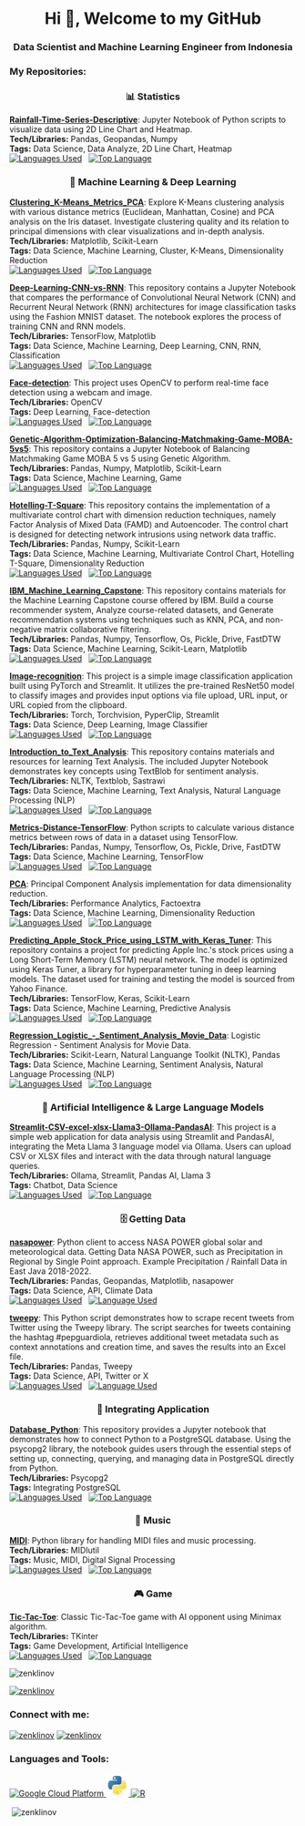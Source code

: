 <h1 align="center">Hi 👋, Welcome to my GitHub</h1>
<h3 align="center">Data Scientist and Machine Learning Engineer from Indonesia</h3>

<h3 align="left">My Repositories:</h3>


  <tr>
    <td style="padding: 10px; border: 1px solid #ccc; border-radius: 5px;">
      <h3 align="center">📊 Statistics</h3>
        <p>
        <a href="https://github.com/zenklinov/Rainfall-Time-Series-Descriptive"><strong>Rainfall-Time-Series-Descriptive</strong></a>: Jupyter Notebook of Python scripts to visualize data using 2D Line Chart and Heatmap.
        <br>
        <strong>Tech/Libraries:</strong> Pandas, Geopandas, Numpy
        <br>
        <strong>Tags:</strong> Data Science, Data Analyze, 2D Line Chart, Heatmap
        <br>
        <a href="https://github.com/zenklinov/ Rainfall-Time-Series-Descriptive"><img src="https://img.shields.io/github/languages/count/zenklinov/Rainfall-Time-Series-Descriptive" alt="Languages Used"></a>
        &nbsp;
        <a href="https://github.com/zenklinov/Rainfall-Time-Series-Descriptive"><img src="https://img.shields.io/github/languages/top/zenklinov/Rainfall-Time-Series-Descriptive" alt="Top Language"></a>
    </td>
    <td style="padding: 10px; border: 1px solid #ccc; border-radius: 5px;">
      <h3 align="center">🤖 Machine Learning & Deep Learning</h3>
        <p>
        <a href="https://github.com/zenklinov/Clustering_K-Means_Metrics_PCA"><strong>Clustering_K-Means_Metrics_PCA</strong></a>: Explore K-Means clustering analysis with various distance metrics (Euclidean, Manhattan, Cosine) and PCA analysis on the Iris dataset. Investigate clustering quality and its relation to principal dimensions with clear visualizations and in-depth analysis.
        <br>
        <strong>Tech/Libraries:</strong> Matplotlib, Scikit-Learn
        <br>
        <strong>Tags:</strong> Data Science, Machine Learning, Cluster, K-Means, Dimensionality Reduction
        <br>
        <a href="https://github.com/zenklinov/Clustering_K-Means_Metrics_PCA"><img src="https://img.shields.io/github/languages/count/zenklinov/Clustering_K-Means_Metrics_PCA" alt="Languages Used"></a>
        &nbsp;
        <a href="https://github.com/zenklinov/Clustering_K-Means_Metrics_PCA"><img src="https://img.shields.io/github/languages/top/zenklinov/Clustering_K-Means_Metrics_PCA" alt="Top Language"></a>
      <p>
        <p>
        <a href="https://github.com/zenklinov/Deep-Learning-CNN-vs-RNN"><strong>Deep-Learning-CNN-vs-RNN</strong></a>: This repository contains a Jupyter Notebook that compares the performance of Convolutional Neural Network (CNN) and Recurrent Neural Network (RNN) architectures for image classification tasks using the Fashion MNIST dataset. The notebook explores the process of training CNN and RNN models.
        <br>
        <strong>Tech/Libraries:</strong> TensorFlow, Matplotlib
        <br>
        <strong>Tags:</strong> Data Science, Machine Learning, Deep Learning, CNN, RNN, Classification
        <br>
        <a href="https://github.com/zenklinov/Deep-Learning-CNN-vs-RNN"><img src="https://img.shields.io/github/languages/count/zenklinov/Deep-Learning-CNN-vs-RNN" alt="Languages Used"></a>
        &nbsp;
        <a href="https://github.com/zenklinov/Deep-Learning-CNN-vs-RNN"><img src="https://img.shields.io/github/languages/top/zenklinov/Deep-Learning-CNN-vs-RNN" alt="Top Language"></a>
      <p>
        <p>
        <a href="https://github.com/zenklinov/face-detection"><strong>Face-detection</strong></a>: This project uses OpenCV to perform real-time face detection using a webcam and image.
        <br>
        <strong>Tech/Libraries:</strong> OpenCV
        <br>
        <strong>Tags:</strong> Deep Learning, Face-detection
        <br>
        <a href="https://github.com/zenklinov/face-detection"><img src="https://img.shields.io/github/languages/count/zenklinov/face-detection" alt="Languages Used"></a>
        &nbsp;
        <a href="https://github.com/zenklinov/face-detection"><img src="https://img.shields.io/github/languages/top/zenklinov/face-detection" alt="Top Language"></a>
      <p>
        <p>
        <a href="https://github.com/zenklinov/Genetic-Algorithm-Optimization-Balancing-Matchmaking-Game-MOBA-5vs5"><strong>Genetic-Algorithm-Optimization-Balancing-Matchmaking-Game-MOBA-5vs5</strong></a>: This repository contains a Jupyter Notebook of Balancing Matchmaking Game MOBA 5 vs 5 using Genetic Algorithm.
        <br>
        <strong>Tech/Libraries:</strong> Pandas, Numpy, Matplotlib, Scikit-Learn
        <br>
        <strong>Tags:</strong> Data Science, Machine Learning, Game
        <br>
        <a href="https://github.com/zenklinov/Genetic-Algorithm-Optimization-Balancing-Matchmaking-Game-MOBA-5vs5"><img src="https://img.shields.io/github/languages/count/zenklinov/Genetic-Algorithm-Optimization-Balancing-Matchmaking-Game-MOBA-5vs5" alt="Languages Used"></a>
        &nbsp;
        <a href="https://github.com/zenklinov/Genetic-Algorithm-Optimization-Balancing-Matchmaking-Game-MOBA-5vs5"><img src="https://img.shields.io/github/languages/top/zenklinov/Genetic-Algorithm-Optimization-Balancing-Matchmaking-Game-MOBA-5vs5" alt="Top Language"></a>
      <p>
        <p>
        <a href="https://github.com/zenklinov/Hotelling-T-Square"><strong>Hotelling-T-Square</strong></a>: This repository contains the implementation of a multivariate control chart with dimension reduction techniques, namely Factor Analysis of Mixed Data (FAMD) and Autoencoder. The control chart is designed for detecting network intrusions using network data traffic.
        <br>
        <strong>Tech/Libraries:</strong> Pandas, Numpy, Scikit-Learn
        <br>
        <strong>Tags:</strong> Data Science, Machine Learning, Multivariate Control Chart, Hotelling T-Square, Dimensionality Reduction
        <br>
        <a href="https://github.com/zenklinov/Hotelling-T-Square"><img src="https://img.shields.io/github/languages/count/zenklinov/Hotelling-T-Square" alt="Languages Used"></a>
        &nbsp;
        <a href="https://github.com/zenklinov/Hotelling-T-Square"><img src="https://img.shields.io/github/languages/top/zenklinov/Hotelling-T-Square" alt="Top Language"></a>
      </p>
        <p>
        <a href="https://github.com/zenklinov/IBM_Machine_Learning_Capstone"><strong>IBM_Machine_Learning_Capstone</strong></a>: This repository contains materials for the Machine Learning Capstone course offered by IBM. Build a course recommender system, Analyze course-related datasets, and Generate recommendation systems using techniques such as KNN, PCA, and non-negative matrix collaborative filtering.
        <br>
        <strong>Tech/Libraries:</strong> Pandas, Numpy, Tensorflow, Os, Pickle, Drive, FastDTW
        <br>
        <strong>Tags:</strong> Data Science, Machine Learning, Scikit-Learn, Matplotlib
        <br>
        <a href="https://github.com/zenklinov/IBM_Machine_Learning_Capstone"><img src="https://img.shields.io/github/languages/count/zenklinov/IBM_Machine_Learning_Capstone" alt="Languages Used"></a>
        &nbsp;
        <a href="https://github.com/zenklinov/IBM_Machine_Learning_Capstone"><img src="https://img.shields.io/github/languages/top/zenklinov/IBM_Machine_Learning_Capstone" alt="Top Language"></a>
      </p>
        <p>
        <a href="https://github.com/zenklinov/Image-recognition"><strong>Image-recognition</strong></a>: This project is a simple image classification application built using PyTorch and Streamlit. It utilizes the pre-trained ResNet50 model to classify images and provides input options via file upload, URL input, or URL copied from the clipboard.
        <br>
        <strong>Tech/Libraries:</strong> Torch, Torchvision, PyperClip, Streamlit
        <br>
        <strong>Tags:</strong> Data Science, Deep Learning, Image Classifier
        <br>
        <a href="https://github.com/zenklinov/Image-recognition"><img src="https://img.shields.io/github/languages/count/zenklinov/Image-recognition" alt="Languages Used"></a>
        &nbsp;
        <a href="https://github.com/zenklinov/Image-recognition"><img src="https://img.shields.io/github/languages/top/zenklinov/Image-recognition" alt="Top Language"></a>
      </p>
        <p>
        <a href="https://github.com/zenklinov/Introduction_to_Text_Analysis"><strong>Introduction_to_Text_Analysis</strong></a>: This repository contains materials and resources for learning Text Analysis. The included Jupyter Notebook demonstrates key concepts using TextBlob for sentiment analysis.
        <br>
        <strong>Tech/Libraries:</strong> NLTK, Textblob, Sastrawi
        <br>
        <strong>Tags:</strong> Data Science, Machine Learning, Text Analysis, Natural Language Processing (NLP)
        <br>
        <a href="https://github.com/zenklinov/Introduction_to_Text_Analysis"><img src="https://img.shields.io/github/languages/count/zenklinov/Introduction_to_Text_Analysis" alt="Languages Used"></a>
        &nbsp;
        <a href="https://github.com/zenklinov/Introduction_to_Text_Analysis"><img src="https://img.shields.io/github/languages/top/zenklinov/Introduction_to_Text_Analysis" alt="Top Language"></a>
      </p>
        <p>
        <a href="https://github.com/zenklinov/Metrics-Distance-TensorFlow"><strong>Metrics-Distance-TensorFlow</strong></a>: Python scripts to calculate various distance metrics between rows of data in a dataset using TensorFlow.
        <br>
        <strong>Tech/Libraries:</strong> Pandas, Numpy, Tensorflow, Os, Pickle, Drive, FastDTW
        <br>
        <strong>Tags:</strong> Data Science, Machine Learning, TensorFlow
        <br>
        <a href="https://github.com/zenklinov/Metrics-Distance-TensorFlow"><img src="https://img.shields.io/github/languages/count/zenklinov/Metrics-Distance-TensorFlow" alt="Languages Used"></a>
        &nbsp;
        <a href="https://github.com/zenklinov/Metrics-Distance-TensorFlow"><img src="https://img.shields.io/github/languages/top/zenklinov/Metrics-Distance-TensorFlow" alt="Top Language"></a>
      </p>
      <p>
        <a href="https://github.com/zenklinov/PCA"><strong>PCA</strong></a>: Principal Component Analysis implementation for data dimensionality reduction.
        <br>
        <strong>Tech/Libraries:</strong> Performance Analytics, Factoextra
        <br>
        <strong>Tags:</strong> Data Science, Machine Learning, Dimensionality Reduction
        <br>
        <a href="https://github.com/zenklinov/PCA"><img src="https://img.shields.io/github/languages/count/zenklinov/PCA" alt="Languages Used"></a>
        &nbsp;
        <a href="https://github.com/zenklinov/PCA"><img src="https://img.shields.io/github/languages/top/zenklinov/PCA" alt="Top Language"></a>
      </p>
      <p>
        <a href="https://github.com/zenklinov/Predicting_Apple_Stock_Price_using_LSTM_with_Keras_Tuner"><strong>Predicting_Apple_Stock_Price_using_LSTM_with_Keras_Tuner</strong></a>: This repository contains a project for predicting Apple Inc.'s stock prices using a Long Short-Term Memory (LSTM) neural network. The model is optimized using Keras Tuner, a library for hyperparameter tuning in deep learning models. The dataset used for training and testing the model is sourced from Yahoo Finance.
        <br>
        <strong>Tech/Libraries:</strong> TensorFlow, Keras, Scikit-Learn
        <br>
        <strong>Tags:</strong> Data Science, Machine Learning, Predictive Analysis
        <br>
        <a href="https://github.com/zenklinov/Predicting_Apple_Stock_Price_using_LSTM_with_Keras_Tuner"><img src="https://img.shields.io/github/languages/count/zenklinov/Predicting_Apple_Stock_Price_using_LSTM_with_Keras_Tuner" alt="Languages Used"></a>
        &nbsp;
        <a href="https://github.com/zenklinov/Predicting_Apple_Stock_Price_using_LSTM_with_Keras_Tuner"><img src="https://img.shields.io/github/languages/top/zenklinov/Predicting_Apple_Stock_Price_using_LSTM_with_Keras_Tuner" alt="Top Language"></a>
      </p>
      <p>
        <a href="https://github.com/zenklinov/regression_logistic_-_sentiment_analysis_movie_data"><strong>Regression_Logistic_-_Sentiment_Analysis_Movie_Data</strong></a>: Logistic Regression - Sentiment Analysis for Movie Data.
        <br>
        <strong>Tech/Libraries:</strong> Scikit-Learn, Natural Languange Toolkit (NLTK), Pandas
        <br>
        <strong>Tags:</strong> Data Science, Machine Learning, Sentiment Analysis, Natural Language Processing (NLP)
        <br>
        <a href="https://github.com/zenklinov/PCA"><img src="https://img.shields.io/github/languages/count/zenklinov/regression_logistic_-_sentiment_analysis_movie_data" alt="Languages Used"></a>
        &nbsp;
        <a href="https://github.com/zenklinov/PCA"><img src="https://img.shields.io/github/languages/top/zenklinov/regression_logistic_-_sentiment_analysis_movie_data" alt="Top Language"></a>
      </p>
    </td>
    <td style="padding: 10px; border: 1px solid #ccc; border-radius: 5px;">
      <h3 align="center">🧠 Artificial Intelligence & Large Language Models</h3>
        <p>
        <a href="https://github.com/zenklinov/Streamlit-CSV-excel-xlsx-Llama3-Ollama-PandasAI"><strong>Streamlit-CSV-excel-xlsx-Llama3-Ollama-PandasAI</strong></a>: This project is a simple web application for data analysis using Streamlit and PandasAI, integrating the Meta Llama 3 language model via Ollama. Users can upload CSV or XLSX files and interact with the data through natural language queries.
        <br>
        <strong>Tech/Libraries:</strong> Ollama, Streamlit, Pandas AI, Llama 3
        <br>
        <strong>Tags:</strong> Chatbot, Data Science
        <br>
        <a href="https://github.com/zenklinov/Streamlit-CSV-excel-xlsx-Llama3-Ollama-PandasAI"><img src="https://img.shields.io/github/languages/count/zenklinov/Streamlit-CSV-excel-xlsx-Llama3-Ollama-PandasAI" alt="Languages Used"></a>
        &nbsp;
        <a href="https://github.com/zenklinov/Streamlit-CSV-excel-xlsx-Llama3-Ollama-PandasAI"><img src="https://img.shields.io/github/languages/top/zenklinov/Streamlit-CSV-excel-xlsx-Llama3-Ollama-PandasAI" alt="Top Language"></a>
      <p>
    </td>
    <td style="padding: 10px; border: 1px solid #ccc; border-radius: 5px;">
      <h3 align="center">🗄️ Getting Data</h3>
      <p>
        <a href="https://github.com/zenklinov/nasapower"><strong>nasapower</strong></a>: Python client to access NASA POWER global solar and meteorological data. Getting Data NASA POWER, such as Precipitation in Regional by Single Point approach. Example Precipitation / Rainfall Data in East Java 2018-2022.
        <br>
        <strong>Tech/Libraries:</strong> Pandas, Geopandas, Matplotlib, nasapower
        <br>
        <strong>Tags:</strong> Data Science, API, Climate Data
        <br>
        <a href="https://github.com/zenklinov/nasapower"><img src="https://img.shields.io/github/languages/count/zenklinov/nasapower" alt="Languages Used"></a>
        &nbsp;
        <a href="https://github.com/zenklinov/nasapower"><img src="https://img.shields.io/github/languages/top/zenklinov/nasapower?sort=r,python" alt="Language Used"></a>
      </p>
      <p>
        <a href="https://github.com/zenklinov/tweepy"><strong>tweepy</strong></a>: This Python script demonstrates how to scrape recent tweets from Twitter using the Tweepy library. The script searches for tweets containing the hashtag #pepguardiola, retrieves additional tweet metadata such as context annotations and creation time, and saves the results into an Excel file.
        <br>
        <strong>Tech/Libraries:</strong> Pandas, Tweepy
        <br>
        <strong>Tags:</strong> Data Science, API, Twitter or X
        <br>
        <a href="https://github.com/zenklinov/tweepy"><img src="https://img.shields.io/github/languages/count/zenklinov/tweepy" alt="Languages Used"></a>
        &nbsp;
        <a href="https://github.com/zenklinov/tweepy"><img src="https://img.shields.io/github/languages/top/zenklinov/tweepy?sort=r,python" alt="Language Used"></a>
      </p>
    </td>
  </tr>
  <tr>
    </td>
    <td style="padding: 10px; border: 1px solid #ccc; border-radius: 5px;">
      <h3 align="center">🔄 Integrating Application</h3>
        <p>
        <a href="https://github.com/zenklinov/Database_Python"><strong>Database_Python</strong></a>: This repository provides a Jupyter notebook that demonstrates how to connect Python to a PostgreSQL database. Using the psycopg2 library, the notebook guides users through the essential steps of setting up, connecting, querying, and managing data in PostgreSQL directly from Python.
        <br>
        <strong>Tech/Libraries:</strong> Psycopg2
        <br>
        <strong>Tags:</strong> Integrating PostgreSQL
        <br>
        <a href="https://github.com/zenklinov/Database_Python"><img src="https://img.shields.io/github/languages/count/zenklinov/Database_Python" alt="Languages Used"></a>
        &nbsp;
        <a href="https://github.com/zenklinov/Database_Python"><img src="https://img.shields.io/github/languages/top/zenklinov/Database_Python" alt="Top Language"></a>
      <p>
    <td style="padding: 10px; border: 1px solid #ccc; border-radius: 5px;">
      <h3 align="center">🎵 Music</h3>
      <p>
        <a href="https://github.com/zenklinov/MIDI"><strong>MIDI</strong></a>: Python library for handling MIDI files and music processing.
        <br>
        <strong>Tech/Libraries:</strong> MIDIutil
        <br>
        <strong>Tags:</strong> Music, MIDI, Digital Signal Processing
        <br>
        <a href="https://github.com/zenklinov/MIDI"><img src="https://img.shields.io/github/languages/count/zenklinov/MIDI" alt="Languages Used"></a>
        &nbsp;
        <a href="https://github.com/zenklinov/MIDI"><img src="https://img.shields.io/github/languages/top/zenklinov/MIDI" alt="Top Language"></a>
      </p>
    </td>
    <td style="padding: 10px; border: 1px solid #ccc; border-radius: 5px;">
      <h3 align="center">🎮 Game</h3>
      <p>
        <a href="https://github.com/zenklinov/Tic-Tac-Toe"><strong>Tic-Tac-Toe</strong></a>: Classic Tic-Tac-Toe game with AI opponent using Minimax algorithm.
        <br>
        <strong>Tech/Libraries:</strong> TKinter
        <br>
        <strong>Tags:</strong> Game Development, Artificial Intelligence
        <br>
        <a href="https://github.com/zenklinov/Tic-Tac-Toe"><img src="https://img.shields.io/github/languages/count/zenklinov/Tic-Tac-Toe" alt="Languages Used"></a>
        &nbsp;
        <a href="https://github.com/zenklinov/Tic-Tac-Toe"><img src="https://img.shields.io/github/languages/top/zenklinov/Tic-Tac-Toe" alt="Top Language"></a>
      </p>
    </td>
  </tr>


<p align="left"> <img src="https://komarev.com/ghpvc/?username=zenklinov&label=Profile%20views&color=0e75b6&style=flat" alt="zenklinov" /> </p>

<p align="left"> <a href="https://github.com/ryo-ma/github-profile-trophy"><img src="https://github-profile-trophy.vercel.app/?username=zenklinov" alt="zenklinov" /></a> </p>

<h3 align="left">Connect with me:</h3>
<p align="left">
<a href="https://linkedin.com/in/zenklinov" target="blank"><img align="center" src="https://raw.githubusercontent.com/rahuldkjain/github-profile-readme-generator/master/src/images/icons/Social/linked-in-alt.svg" alt="zenklinov" height="30" width="40" /></a>
<a href="https://instagram.com/zenklinov" target="blank"><img align="center" src="https://raw.githubusercontent.com/rahuldkjain/github-profile-readme-generator/master/src/images/icons/Social/instagram.svg" alt="zenklinov" height="30" width="40" /></a>
</p>

<h3 align="left">Languages and Tools:</h3>
<p align="left"> 
  <a href="https://cloud.google.com" target="_blank" rel="noreferrer"> 
    <img src="https://www.vectorlogo.zone/logos/google_cloud/google_cloud-icon.svg" alt="Google Cloud Platform" width="40" height="40"/> 
  </a> 
  <a href="https://www.python.org" target="_blank" rel="noreferrer"> 
    <img src="https://raw.githubusercontent.com/devicons/devicon/master/icons/python/python-original.svg" alt="Python" width="40" height="40"/> 
  </a> 
  <a href="https://www.r-project.org/" target="_blank" rel="noreferrer"> <!-- Tambahkan ini untuk bahasa R -->
    <img src="https://www.r-project.org/logo/Rlogo.svg" alt="R" width="40" height="40"/> 
  </a> 
</p>

<p>&nbsp;<img align="center" src="https://github-readme-stats.vercel.app/api?username=zenklinov&show_icons=true&locale=en" alt="zenklinov" /></p>
